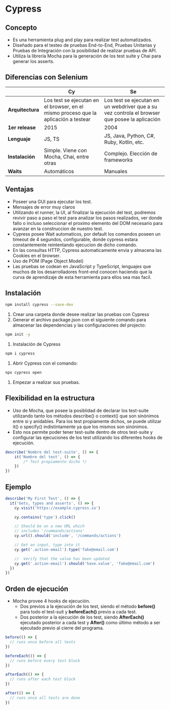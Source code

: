 # Cypress

## Concepto

* Es una herramienta plug and play para realizar test automatizados.
* Diseñado para el testeo de pruebas End-to-End, Pruebas Unitarias y Pruebas de Integración con la posibilidad de realizar pruebas de API.
* Utiliza la librería Mocha para la generación de los test suite y Chai para generar los asserts.

## Diferencias con Selenium

| | **Cy** | **Se** |
| -- | --  | -- |
| **Arquitectura** | Los test se ejecutan en el browser, en el mismo proceso que la aplicación a testear | Los test se ejecutan en un webdriver que a su vez controla el browser que posee la aplicación |
| **1er release** | 2015 | 2004 |
| **Lenguaje** | JS, TS | JS, Java, Python, C#, Ruby, Kotlin, etc. |
| **Instalación** | Simple. Viene con Mocha, Chai, entre otras | Complejo. Elección de frameworks |
| **Waits** | Automáticos | Manuales |

## Ventajas

* Poseer una GUI para ejecutar los test.
* Mensajes de error muy claros
* Utilizando el runner, la UI, al finalizar la ejecución del test, podremos revivir paso a paso el test para analizar los pasos realizados, ver donde fallo o incluso seleccionar el proximo elemento del DOM necesario para avanzar en la construccion de nuestro test.
* Cypress posee Wait automaticos, por default los comandos poseen un timeout de 4 segundos, configurable, donde cypress estara constantemente reintentando ejecucion de dicho comando.
* En las consultas HTTP, Cypress automaticamente envia y almacena las Cookies en el browser.
* Uso de POM (Page Object Model)
* Las pruebas se codean en JavaScript y TypeScript, lenguajes que muchos de los desarrolladores front-end conocen haciendo que la curva de aprendizaje de esta herramienta para ellos sea mas facil.

## Instalación

```sh
npm install cypress --save-dev
```

1. Crear una carpeta donde desee realizar las pruebas con Cypress
1. Generar el archivo package.json con el siguiente comando para almacenar las dependencias y las configuraciones del projecto:

  ```sh
  npm init -y 
  ```

1. Instalación de Cypress

  ```sh
  npm i cypress
  ```

1. Abrir Cypress con el comando:

  ```sh
  npx cypress open
  ```

1. Empezar a realizar sus pruebas.

## Flexibilidad en la estructura

* Uso de Mocha, que posee la posiblidad de declarar los test-suite utilizando tanto los métodos describe() o context() que son sinónimos entre si y anidables. Para los test propiamente dichos, se puede utilizar it() o specify() indistintamente ya que los mismos son sinónimos.
* Esto nos permite poder tener test-suite dentro de otros test-suite y configurar las ejecuciones de los test utilizando los diferentes hooks de ejecución.

```js
describe('Nombre del test-suite', () => {
    it('Nombre del test', () => {
        /* Test propiamente dicho */
    })
})

```

## Ejemplo

```js
describe('My First Test', () => {
  it('Gets, types and asserts', () => {
    cy.visit('https://example.cypress.io')

    cy.contains('type').click()

    // Should be on a new URL which
    // includes '/commands/actions'
    cy.url().should('include', '/commands/actions')

    // Get an input, type into it
    cy.get('.action-email').type('fake@email.com')

    //  Verify that the value has been updated
    cy.get('.action-email').should('have.value', 'fake@email.com')
  })
})
```

## Orden de ejecución

* Mocha provee 4 hooks de ejecución.
  * Dos previos a la ejecución de los test, siendo el método **before()** para todo el test-suit y **beforeEach()** previo a cada test.
  * Dos posterior a la ejecución de los test, siendo **AfterEach()** ejecutado posterior a cada test y **After()** como último método a ser ejecutado previo al cierre del programa.

```js
before(() => {
  // runs once before all tests
})

beforeEach(() => {
  // runs before every test block
})

afterEach(() => {
  // runs after each test block
})

after(() => {
  // runs once all tests are done
})
```
